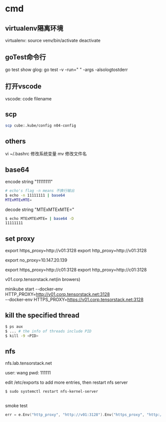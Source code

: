 # cmd

## virtualenv隔离环境

virtualenv:
   source venv/bin/activate
   deactivate

## goTest命令行

go test show glog:
   go test -v -run=" " -args -alsologtostderr

## 打开vscode

vscode:  code filename

## scp

```bash
scp cube:.kube/config n04-config
```

## others

vi ~/.bashrc 修改系统变量
mv <old-name> <new-name> 修改文件名

## base64

encode string "11111111"

```bash
# echo's flag -n means 不换行输出
$ echo -n 11111111 | base64
MTExMTExMTE=
```

decode string "MTExMTExMTE="
```bash
$ echo MTExMTExMTE= | base64 -D
11111111
```

## set proxy

export https_proxy=http://v01:3128
export http_proxy=http://v01:3128

export no_proxy=10.147.20.139

export https_proxy=http://c01:3128
export http_proxy=http://c01:3128

v01.corp.tensorstack.net(in browers)

minikube start --docker-env HTTP_PROXY=http://v01.corp.tensorstack.net:3128 \
                 --docker-env HTTPS_PROXY=https://v01.corp.tensorstack.net:3128

## kill the specified thread

```bash
$ ps aux
$ ... # the info of threads include PID
$ kill -9 <PID>
```

## nfs

nfs.lab.tensorstack.net

user: wang
pwd: 111111

edit /etc/exports to add more entries, then restart nfs server

```console
$ sudo systemctl restart nfs-kernel-server
```

## 

smoke test

```go
err = e.Env("http_proxy", "http://v01:3128").Env("https_proxy", "http://v01:3128").Run(ctx, "dep", "ensure")
```